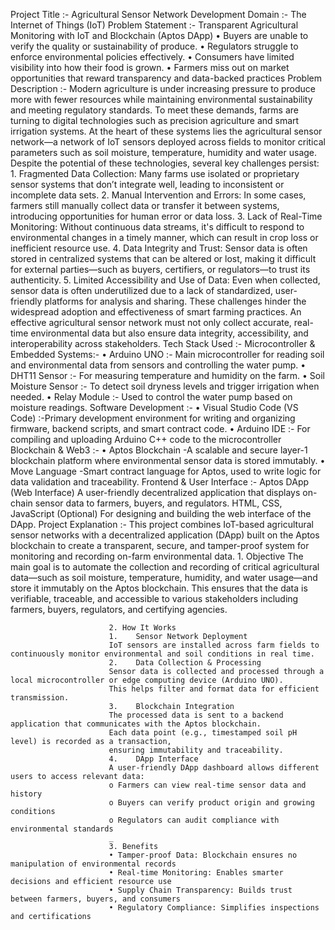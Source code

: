 Project Title     :- Agricultural Sensor Network Development
Domain            :-     The Internet of Things (IoT)
Problem Statement :- Transparent Agricultural Monitoring with IoT and Blockchain (Aptos DApp)
                      •  Buyers are unable to verify the quality or sustainability of produce.
                      •  Regulators struggle to enforce environmental policies effectively.
                      •  Consumers have limited visibility into how their food is grown.
                      •  Farmers miss out on market opportunities that reward transparency and data-backed practices 
Problem Description :- 
                         Modern agriculture is under increasing pressure to produce more with fewer resources while 
                         maintaining environmental sustainability and meeting regulatory standards. To meet these demands,
                         farms are turning to digital technologies such as precision agriculture and smart irrigation 
                         systems. At the heart of these systems lies the agricultural sensor network—a network of
                         IoT sensors deployed across fields to monitor critical parameters such as soil moisture,
                         temperature, humidity and water usage.
                        Despite the potential of these technologies, several key challenges persist:
                        1.	Fragmented Data Collection: Many farms use isolated or proprietary sensor systems that
                        don’t integrate well, leading to inconsistent or incomplete data sets.
                        2.	Manual Intervention and Errors: In some cases, farmers still manually collect data or 
                        transfer it between systems, introducing opportunities for human error or data loss.
                        3.	Lack of Real-Time Monitoring: Without continuous data streams, it's difficult to 
                        respond to environmental changes in a timely manner, which can result in crop loss or
                        inefficient resource use.
                        4.	Data Integrity and Trust: Sensor data is often stored in centralized systems that
                        can be altered or lost, making it difficult for external parties—such as buyers, 
                        certifiers, or regulators—to trust its authenticity.
                        5.	Limited Accessibility and Use of Data: Even when collected, sensor data is 
                        often underutilized due to a lack of standardized, user-friendly platforms for analysis and sharing.
                        These challenges hinder the widespread adoption and effectiveness of smart farming practices. 
                        An effective agricultural sensor network must not only collect accurate, real-time 
                        environmental data but also ensure data integrity, accessibility, and interoperability across stakeholders.
Tech Stack Used :-
                           Microcontroller & Embedded Systems:-
                        •	Arduino UNO     :- Main microcontroller for reading soil and environmental data from sensors and controlling the water pump.
                        •	DHT11 Sensor    :- For measuring temperature and humidity on the farm.
                        •	Soil Moisture Sensor :- To detect soil dryness levels and trigger irrigation when needed.
                        •	Relay Module    :- Used to control the water pump based on moisture readings.
                        Software Development :-
                        •	Visual Studio Code (VS Code) :-Primary development environment for writing and organizing firmware,
                        backend scripts, and smart contract code.
                        •	Arduino IDE     :- For compiling and uploading Arduino C++ code to the microcontroller
                        Blockchain & Web3 :-
                        •	Aptos Blockchain -A scalable and secure layer-1 blockchain platform where environmental sensor data is stored immutably.
                        •	Move Language -Smart contract language for Aptos, used to write logic for data validation and traceability.
                        Frontend & User Interface :-
                           Aptos DApp (Web Interface)
                        	A user-friendly decentralized application that displays on-chain sensor data to farmers, buyers, and regulators.
                            HTML, CSS, JavaScript (Optional) For designing and building the web interface of the DApp.
Project Explanation :-
                          This project combines IoT-based agricultural sensor networks with a decentralized application (DApp) built on the
                          Aptos blockchain to create a transparent, secure, and tamper-proof system for monitoring and recording on-farm environmental data.
                          1. Objective
                          The main goal is to automate the collection and recording of critical agricultural data—such as soil moisture, 
                          temperature, humidity, and water usage—and store it immutably on the Aptos blockchain. This ensures that the 
                          data is verifiable, traceable, and accessible to various stakeholders including farmers, buyers, regulators, and certifying agencies.
                          
                          2. How It Works
                          1.	Sensor Network Deployment
                          IoT sensors are installed across farm fields to continuously monitor environmental and soil conditions in real time.
                          2.	Data Collection & Processing
                          Sensor data is collected and processed through a local microcontroller or edge computing device (Arduino UNO).
                          This helps filter and format data for efficient transmission.
                          3.	Blockchain Integration
                          The processed data is sent to a backend application that communicates with the Aptos blockchain. 
                          Each data point (e.g., timestamped soil pH level) is recorded as a transaction, 
                          ensuring immutability and traceability.
                          4.	DApp Interface
                          A user-friendly DApp dashboard allows different users to access relevant data:
                          o	Farmers can view real-time sensor data and history
                          o	Buyers can verify product origin and growing conditions
                          o	Regulators can audit compliance with environmental standards
                          _
                          3. Benefits
                          •	Tamper-proof Data: Blockchain ensures no manipulation of environmental records
                          •	Real-time Monitoring: Enables smarter decisions and efficient resource use
                          •	Supply Chain Transparency: Builds trust between farmers, buyers, and consumers
                          •	Regulatory Compliance: Simplifies inspections and certifications



